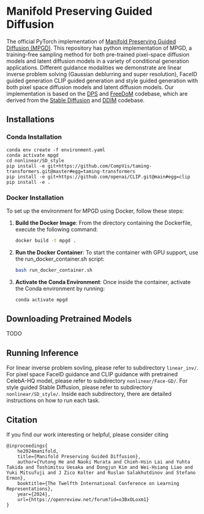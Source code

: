# Manifold Preserving Guided Diffusion
The official PyTorch implementation of <a href="https://arxiv.org/abs//2311.16424">Manifold Preserving Guided Diffusion (MPGD)</a>. 
This repository has python implementation of MPGD, a training-free sampling method for both pre-trained pixel-space diffusion models and latent diffusion models in a variety of conditional generation applications.
Different guidance modalities we demonstrate are linear inverse problem solving (Gaussian deblurring and super resolution), FaceID guided generation CLIP guided generation and style guided generation with both pixel space diffusion models and latent diffusion models.
Our implementation is based on the <a href="https://github.com/DPS2022/diffusion-posterior-sampling">DPS</a> and  <a href="https://github.com/vvictoryuki/FreeDoM">FreeDoM</a> codebase, which are derived from the <a href="https://github.com/CompVis/stable-diffusion">Stable Diffusion</a> and <a href="https://github.com/ermongroup/ddim">DDIM</a> codebase.


## Installations
### Conda Installation
```
conda env create -f environment.yaml
conda activate mpgd
cd nonlinear/SD_style
pip install -e git+https://github.com/CompVis/taming-transformers.git@master#egg=taming-transformers
pip install -e git+https://github.com/openai/CLIP.git@main#egg=clip
pip install -e .
```
### Docker Installation
To set up the environment for MPGD using Docker, follow these steps:

1. **Build the Docker Image**:
   From the directory containing the Dockerfile, execute the following command:
   ```bash
   docker build -t mpgd .
   ```

2. **Run the Docker Container**:
   To start the container with GPU support, use the run_docker_container.sh script:
   ```bash
   bash run_docker_container.sh
   ```

3. **Activate the Conda Environment**:
   Once inside the container, activate the Conda environment by running:
   ```bash
   conda activate mpgd
   ```


## Downloading Pretrained Models
TODO


## Running Inference
For linear inverse problem sovling, please refer to subdirectory `linear_inv/`. For pixel space FaceID guidance and CLIP guidance with pretrained CelebA-HQ model, please refer to subdirectory `nonlinear/Face-GD/`. For style guided Stable Diffusion, please refer to subdirectory `nonlinear/SD_style/`. Inside each subdirectory, there are detailed instructions on how to run each task.


## Citation
If you find our work interesting or helpful, please consider citing

```
@inproceedings{
    he2024manifold,
    title={Manifold Preserving Guided Diffusion},
    author={Yutong He and Naoki Murata and Chieh-Hsin Lai and Yuhta Takida and Toshimitsu Uesaka and Dongjun Kim and Wei-Hsiang Liao and Yuki Mitsufuji and J Zico Kolter and Ruslan Salakhutdinov and Stefano Ermon},
    booktitle={The Twelfth International Conference on Learning Representations},
    year={2024},
    url={https://openreview.net/forum?id=o3BxOLoxm1}
}
```
